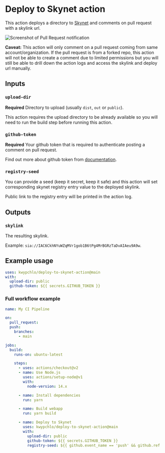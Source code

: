 # Deploy to Skynet action

This action deploys a directory to [Skynet](https://siasky.net) and comments on pull request with a skylink url.

![Screenshot of Pull Request notification](screenshot.png)

**Caveat:** This action will only comment on a pull request coming from same account/organization. If the pull request is from a forked repo, this action will not be able to create a comment due to limited permissions but you will still be able to drill down the action logs and access the skylink and deploy url manually.

## Inputs

### `upload-dir`

**Required** Directory to upload (usually `dist`, `out` or `public`).

This action requires the upload directory to be already available so you will need to run the build step before running this action.

### `github-token`

**Required** Your github token that is required to authenticate posting a comment on pull request.

Find out more about github token from [documentation](https://docs.github.com/en/free-pro-team@latest/actions/reference/authentication-in-a-workflow).

### `registry-seed`

You can provide a seed (keep it secret, keep it safe) and this action will set corresponding skynet registry entry value to the deployed skylink.

Public link to the registry entry will be printed in the action log.

## Outputs

### `skylink`

The resulting skylink.

Example: `sia://IAC6CkhNYuWZqMVr1gob1B6tPg4MrBGRzTaDvAIAeu9A9w`.

## Example usage

```yaml
uses: kwypchlo/deploy-to-skynet-action@main
with:
  upload-dir: public
  github-token: ${{ secrets.GITHUB_TOKEN }}
```

### Full workflow example

```yaml
name: My CI Pipeline

on:
  pull_request:
  push:
    branches:
      - main

jobs:
  build:
    runs-on: ubuntu-latest

    steps:
      - uses: actions/checkout@v2
      - name: Use Node.js
        uses: actions/setup-node@v1
        with:
          node-version: 14.x

      - name: Install dependencies
        run: yarn

      - name: Build webapp
        run: yarn build

      - name: Deploy to Skynet
        uses: kwypchlo/deploy-to-skynet-action@main
        with:
          upload-dir: public
          github-token: ${{ secrets.GITHUB_TOKEN }}
          registry-seed: ${{ github.event_name == 'push' && github.ref == 'refs/heads/main' && secrets.REGISTRY_SEED || '' }}
```
